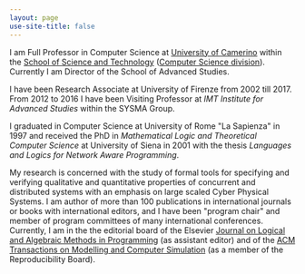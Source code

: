 ```yaml
---
layout: page
use-site-title: false
---
```


I am Full Professor in Computer Science at [University of Camerino](http://www.unicam.it) within the [School of Science and Technology](http://sst.unicam.it) ([Computer Science division](http://www.cs.unicam.it)). Currently I am Director of the School of Advanced Studies.

I have been Research Associate at University of Firenze from 2002 till 2017. From 2012 to 2016 I have been Visiting Professor at _IMT Institute for Advanced Studies_ within the SYSMA Group. 

I graduated in Computer Science at University of Rome "La Sapienza" in 1997 and received the PhD in _Mathematical Logic and Theoretical Computer Science_ at University of Siena in 2001 with the thesis _Languages and Logics for Network Aware Programming_.


My research is concerned with the study of formal tools for specifying and verifying qualitative and quantitative properties of concurrent and distributed systems with an emphasis on large scaled Cyber Physical Systems. I am author of more than 100 publications in international journals or books with international editors, and I have been "program chair" and member of program committees of many international conferences. Currently, I am in the the editorial board of the  Elsevier [Journal on Logical and Algebraic Methods in Programming](https://www.journals.elsevier.com/journal-of-logical-and-algebraic-methods-in-programming) (as assistant editor) and of the [ACM Transactions on Modelling and Computer Simulation](https://tomacs.acm.org) (as a member of the Reproducibility Board).

